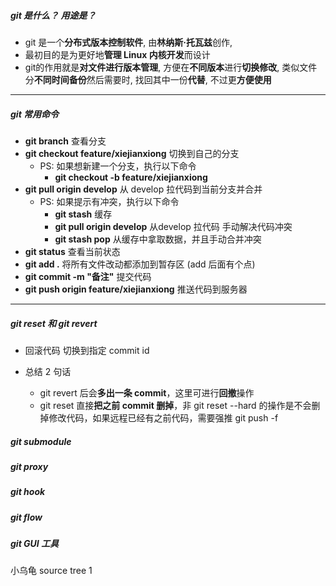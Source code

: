 ##### git 是什么？ 用途是？
- git 是一个**分布式版本控制软件**, 由**林纳斯·托瓦兹**创作,
- 最初目的是为更好地**管理 Linux 内核开发**而设计
- git的作用就是**对文件进行版本管理**, 方便在**不同版本**进行**切换修改**, 类似文件分**不同时间备份**然后需要时, 找回其中一份**代替**, 不过更**方便使用**

----

##### git 常用命令
- **git branch** 查看分支
- **git checkout feature/xiejianxiong** 切换到自己的分支
  - PS: 如果想新建一个分支，执行以下命令
    - **git checkout -b feature/xiejianxiong**
- **git pull origin develop** 从 develop 拉代码到当前分支并合并
  - PS: 如果提示有冲突，执行以下命令
    - **git stash** 缓存
    - **git pull origin develop** 从develop 拉代码 手动解决代码冲突
    - **git stash pop** 从缓存中拿取数据，并且手动合并冲突
- **git status** 查看当前状态
- **git add .** 将所有文件改动都添加到暂存区 (add 后面有个点)
- **git commit -m "备注"**  提交代码
- **git push origin feature/xiejianxiong** 推送代码到服务器


----

##### git reset 和 git revert
- 回滚代码 切换到指定 commit id


- 总结 2 句话
  - git revert 后会**多出一条 commit**，这里可进行**回撤**操作
  - git reset 直接**把之前 commit 删掉**，非 git reset --hard 的操作是不会删掉修改代码，如果远程已经有之前代码，需要强推 git push -f

##### git submodule 



##### git proxy


##### git hook


##### git flow


##### git GUI 工具
小乌龟
source tree
1